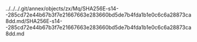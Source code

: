 ../../../.git/annex/objects/zx/Mq/SHA256E-s14--285cd72e44b67b3f7e21667663e283660bd5de7b4fda1b1e0c6c6a28873ca8dd.md/SHA256E-s14--285cd72e44b67b3f7e21667663e283660bd5de7b4fda1b1e0c6c6a28873ca8dd.md